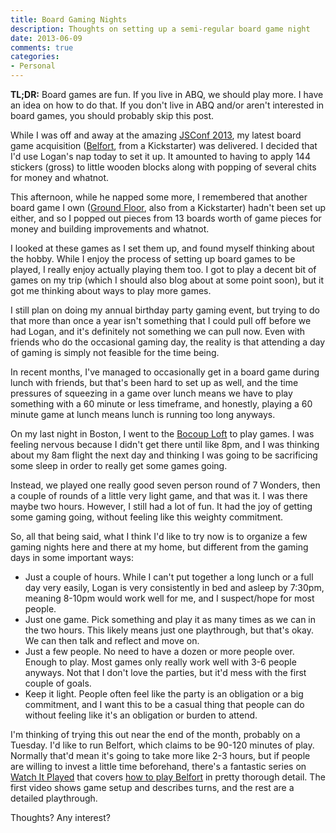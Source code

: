 ```yaml
---
title: Board Gaming Nights
description: Thoughts on setting up a semi-regular board game night
date: 2013-06-09
comments: true
categories:
- Personal
---
```


**TL;DR:** Board games are fun. If you live in ABQ, we should play more. I have an idea on how to do that. If you don't live in ABQ and/or aren't interested in board games, you should probably skip this post.

<!-- more -->

While I was off and away at the amazing [JSConf 2013][], my latest board game acquisition ([Belfort][], from a Kickstarter) was delivered. I decided that I'd use Logan's nap today to set it up. It amounted to having to apply 144 stickers (gross) to little wooden blocks along with popping of several chits for money and whatnot.

This afternoon, while he napped some more, I remembered that another board game I own ([Ground Floor][], also from a Kickstarter) hadn't been set up either, and so I popped out pieces from 13 boards worth of game pieces for money and building improvements and whatnot.

I looked at these games as I set them up, and found myself thinking about the hobby. While I enjoy the process of setting up board games to be played, I really enjoy actually playing them too. I got to play a decent bit of games on my trip (which I should also blog about at some point soon), but it got me thinking about ways to play more games.

I still plan on doing my annual birthday party gaming event, but trying to do that more than once a year isn't something that I could pull off before we had Logan, and it's definitely not something we can pull now. Even with friends who do the occasional gaming day, the reality is that attending a day of gaming is simply not feasible for the time being.

In recent months, I've managed to occasionally get in a board game during lunch with friends, but that's been hard to set up as well, and the time pressures of squeezing in a game over lunch means we have to play something with a 60 minute or less timeframe, and honestly, playing a 60 minute game at lunch means lunch is running too long anyways.

On my last night in Boston, I went to the [Bocoup Loft][] to play games. I was feeling nervous because I didn't get there until like 8pm, and I was thinking about my 8am flight the next day and thinking I was going to be sacrificing some sleep in order to really get some games going.

Instead, we played one really good seven person round of 7 Wonders, then a couple of rounds of a little very light game, and that was it. I was there maybe two hours. However, I still had a lot of fun. It had the joy of getting some gaming going, without feeling like this weighty commitment.

So, all that being said, what I think I'd like to try now is to organize a few gaming nights here and there at my home, but different from the gaming days in some important ways:

* Just a couple of hours. While I can't put together a long lunch or a full day very easily, Logan is very consistently in bed and asleep by 7:30pm, meaning 8-10pm would work well for me, and I suspect/hope for most people.
* Just one game. Pick something and play it as many times as we can in the two hours. This likely means just one playthrough, but that's okay. We can then talk and reflect and move on.
* Just a few people. No need to have a dozen or more people over. Enough to play. Most games only really work well with 3-6 people anyways. Not that I don't love the parties, but it'd mess with the first couple of goals.
* Keep it light. People often feel like the party is an obligation or a big commitment, and I want this to be a casual thing that people can do without feeling like it's an obligation or burden to attend.

I'm thinking of trying this out near the end of the month, probably on a Tuesday. I'd like to run Belfort, which claims to be 90-120 minutes of play. Normally that'd mean it's going to take more like 2-3 hours, but if people are willing to invest a little time beforehand, there's a fantastic series on [Watch It Played][] that covers [how to play Belfort][] in pretty thorough detail. The first video shows game setup and describes turns, and the rest are a detailed playthrough.

Thoughts? Any interest?

[JSConf 2013]: http://2013.jsconf.us/
[Belfort]: http://playtmg.com/products/belfort
[Ground Floor]: http://www.kickstarter.com/projects/michaelmindes/ground-floor-a-business-building-board-game
[Bocoup Loft]: http://loft.bocoup.com/
[Watch It Played]: http://www.youtube.com/user/WatchItPlayed
[how to play Belfort]: http://www.youtube.com/playlist?list=PLHvfN_pNBj_F-_E5NwUceptFLZ0eSj0OH
